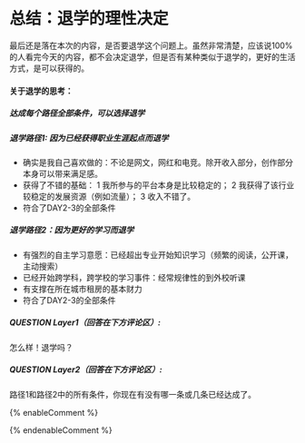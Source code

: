 # 总结：退学的理性决定

最后还是落在本次的内容，是否要退学这个问题上。虽然非常清楚，应该说100%的人看完今天的内容，都不会决定退学，但是否有某种类似于退学的，更好的生活方式，是可以获得的。

#### 关于退学的思考：
##### 达成每个路径全部条件，可以选择退学

##### 退学路径1: 因为已经获得职业生涯起点而退学

* 确实是我自己喜欢做的：不论是网文，网红和电竞。除开收入部分，创作部分本身可以带来满足感。
* 获得了不错的基础：
    1 我所参与的平台本身是比较稳定的；
    2 我获得了该行业较稳定的发展资源（例如流量）；
    3 收入不错了。
* 符合了DAY2-3的全部条件

##### 退学路径2：因为更好的学习而退学

* 有强烈的自主学习意愿：已经超出专业开始知识学习（频繁的阅读，公开课，主动搜索）
* 已经开始跨学科，跨学校的学习事件：经常规律性的到外校听课
* 有支撑在所在城市租房的基本财力
* 符合了DAY2-3的全部条件

##### QUESTION Layer1（回答在下方评论区）: 
怎么样！退学吗？
##### QUESTION Layer2（回答在下方评论区）: 
路径1和路径2中的所有条件，你现在有没有哪一条或几条已经达成了。


{% enableComment %}

{% endenableComment %}



